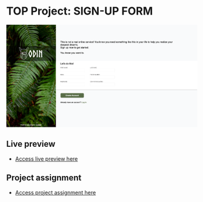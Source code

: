 # TOP Project: SIGN-UP FORM
![](images/example%20screenshot.png)

## Live preview
- [Access live preview here](https://e-motta.github.io/TOP-Project-SIGN-UP-FORM/)

## Project assignment
- [Access project assignment here](https://www.theodinproject.com/lessons/node-path-intermediate-html-and-css-sign-up-form)